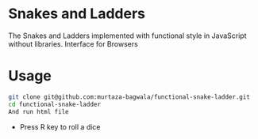 # Snakes and Ladders

The Snakes and Ladders implemented with functional style in JavaScript without libraries. Interface for Browsers


# Usage

```bash
git clone git@github.com:murtaza-bagwala/functional-snake-ladder.git
cd functional-snake-ladder
And run html file
```

- Press R key to roll a dice
